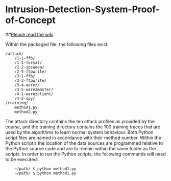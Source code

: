 # Intrusion-Detection-System-Proof-of-Concept

##[Please read the wiki](https://github.com/sweetmanC/Intrusion-Detection-System-Proof-of-Concept/wiki)


Within the packaged file, the following files exist:

```
/attack/
	/1-1-ffb/
	/1-1-format/
	/2-2-ipsweep/
	/2-5-ftpwrite/
	/3-1-ffb/
	/3-3-ftpwrite/
	/3-4-warez/
	/3-5-warezmaster/
	/4-1-warezclient/
	/4-2-spy/
/training/
	method1.py
	method2.py
```

The attack directory contains the ten attack profiles as provided by the course, and the training directory contains the 100 training traces that are used by the algorithms to learn normal system behaviour. Both Python script files are named in accordance with their method number. Within the Python script’s the location of the data sources are programmed relative to the Python source code and are to remain within the same folder as the scripts.
In order to run the Python scripts, the following commands will need to be executed:
```
	~/path/ $ python method1.py
	~/path/ $ python method1.py
```

